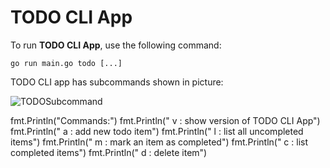 # TODO CLI App

To run **TODO CLI App**, use  the following command:

```
go run main.go todo [...]
```

TODO CLI app has subcommands shown in picture:

![TODOSubcommand]()

fmt.Println("Commands:")
		fmt.Println("     v       : show version of TODO CLI App")
		fmt.Println("     a       : add new todo item")
		fmt.Println("     l       : list all uncompleted items")
		fmt.Println("     m       : mark an item as completed")
		fmt.Println("     c       : list completed items")
		fmt.Println("     d       : delete item")
